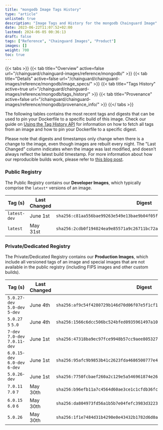 ```yaml
---
title: "mongodb Image Tags History"
type: "article"
unlisted: true
description: "Image Tags and History for the mongodb Chainguard Image"
date: 2023-06-22T11:07:52+02:00
lastmod: 2024-06-05 00:36:13
draft: false
tags: ["Reference", "Chainguard Images", "Product"]
images: []
weight: 700
toc: true
---
```


{{< tabs >}}
{{< tab title="Overview" active=false url="/chainguard/chainguard-images/reference/mongodb/" >}}
{{< tab title="Details" active=false url="/chainguard/chainguard-images/reference/mongodb/image_specs/" >}}
{{< tab title="Tags History" active=true url="/chainguard/chainguard-images/reference/mongodb/tags_history/" >}}
{{< tab title="Provenance" active=false url="/chainguard/chainguard-images/reference/mongodb/provenance_info/" >}}
{{</ tabs >}}

The following tables contains the most recent tags and digests that can be used to pin your Dockerfile to a specific build of this image. Check our guide on [Using the Tag History API](/chainguard/chainguard-images/using-the-tag-history-api/) for information on how to fetch all tags from an image and how to pin your Dockerfile to a specific digest.

Please note that digests and timestamps only change when there is a change to the image, even though images are rebuilt every night. The "Last Changed" column indicates when the image was last modified, and doesn't always reflect the latest build timestamp. For more information about how our reproducible builds work, please refer to [this blog post](https://www.chainguard.dev/unchained/reproducing-chainguards-reproducible-image-builds).

### Public Registry
The Public Registry contains our **Developer Images**, which typically comprise the `latest*` versions of an image.

| Tag (s)       | Last Changed | Digest                                                                    |
|---------------|--------------|---------------------------------------------------------------------------|
|  `latest-dev` | June 1st     | `sha256:c81aa556bae99263e549e13bae9b04f05f9e08e84c8652fe7c718eeccf866973` |
|  `latest`     | May 31st     | `sha256:2cdb0f194024ea9e85571a9c26711bc72ac2c931956b6cb8e498a625d318efd2` |


### Private/Dedicated Registry
The Private/Dedicated Registry contains our **Production Images**, which include all versioned tags of an image and special images that are not available in the public registry (including FIPS images and other custom builds).

| Tag (s)                         | Last Changed | Digest                                                                    |
|---------------------------------|--------------|---------------------------------------------------------------------------|
|  `5.0.27-dev` `5.0-dev` `5-dev` | June 4th     | `sha256:af9c54f4280729b146d70d06f07e5f1cf1e969013e5106dd13344a5dad68af02` |
|  `5.0.27` `5` `5.0`             | June 4th     | `sha256:1566c6dcc506bc524bfed0935961497a100e8f685c0d9e88d0d588cd154f00aa` |
|  `7-dev` `7.0-dev` `7.0.11-dev` | June 1st     | `sha256:47318ba9ec97fce9948b57cc9aee805327b1ced0abe96b040195a02083915e56` |
|  `6.0.15-dev` `6.0-dev` `6-dev` | June 1st     | `sha256:95afc9b9853b41c2623fda4686500777e482699516c9e80b758eb7b374b226c3` |
|  `5.0.26-dev`                   | June 1st     | `sha256:7750fcbaef260a2c129e5a546961874e263a3c3706daececc492dc9c4d19dea5` |
|  `7.0.11` `7.0` `7`             | May 30th     | `sha256:b96efb11a7c4564d60ae3ce1c1cfdb36fcdce71f42dd7d23792456208d6d5341` |
|  `6.0.15` `6.0` `6`             | May 30th     | `sha256:da804973fd56a1b5b7e04fefc3983d32230bd645babf2b94ff91960510c0291d` |
|  `5.0.26`                       | May 30th     | `sha256:1f1e7484d31b4290e0e43432b1782d6d0ad6ebdfb2212d1e8321773f051aab1f` |


